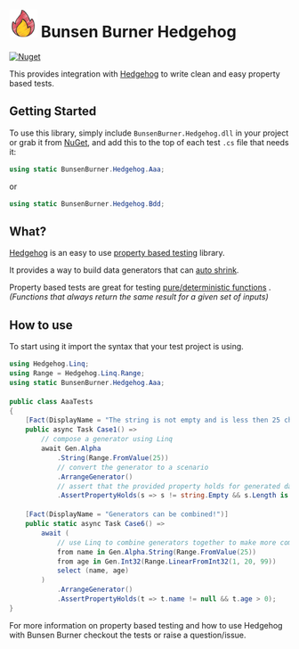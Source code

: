 ﻿# <img height="50" src="https://raw.githubusercontent.com/bmazzarol/Bunsen-Burner/main/fire-icon.png" width="50"/> Bunsen Burner Hedgehog

[![Nuget](https://img.shields.io/nuget/v/BunsenBurner.Hedgehog)](https://www.nuget.org/packages/BunsenBurner.Hedgehog/)

This provides integration
with [Hedgehog](https://github.com/hedgehogqa/fsharp-hedgehog) to write clean
and easy property based tests.

## Getting Started

To use this library, simply include `BunsenBurner.Hedgehog.dll` in your
project
or grab
it from [NuGet](https://www.nuget.org/packages/BunsenBurner.Hedgehog/), and add
this to the top of each test `.cs` file
that needs it:

```C#
using static BunsenBurner.Hedgehog.Aaa;
```

or

```C#
using static BunsenBurner.Hedgehog.Bdd;
```

## What?

[Hedgehog](https://github.com/hedgehogqa/fsharp-hedgehog) is an easy to use
[property based testing](https://en.wikipedia.org/wiki/Property_testing)
library.

It provides a way to build data generators that
can [auto shrink](https://hypothesis.works/articles/integrated-shrinking/).

Property based tests are great
for
testing [pure/deterministic functions](https://en.wikipedia.org/wiki/Pure_function)
. _(Functions that always return the same result for a given set of inputs)_

## How to use

To start using it import the syntax that your test project is using.

```c#
using Hedgehog.Linq;
using Range = Hedgehog.Linq.Range;
using static BunsenBurner.Hedgehog.Aaa;

public class AaaTests
{
    [Fact(DisplayName = "The string is not empty and is less then 25 charecters")]
    public async Task Case1() =>
        // compose a generator using Linq
        await Gen.Alpha
            .String(Range.FromValue(25))
            // convert the generator to a scenario
            .ArrangeGenerator()
            // assert that the provided property holds for generated data
            .AssertPropertyHolds(s => s != string.Empty && s.Length is > 0 and < 26);
            
    [Fact(DisplayName = "Generators can be combined!")]
    public static async Task Case6() =>
        await (
            // use Linq to combine generators together to make more complex ones
            from name in Gen.Alpha.String(Range.FromValue(25))
            from age in Gen.Int32(Range.LinearFromInt32(1, 20, 99))
            select (name, age)
        )
            .ArrangeGenerator()
            .AssertPropertyHolds(t => t.name != null && t.age > 0);
}
```

For more information on property based testing and how to use Hedgehog with
Bunsen Burner checkout the tests or raise a question/issue.
